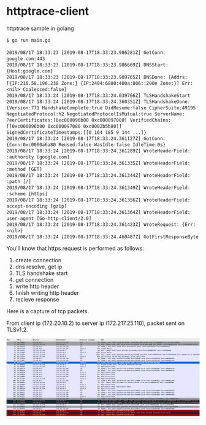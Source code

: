 # httptrace-client

httptrace sample in golang

```
$ go run main.go

2019/08/17 18:33:23 [2019-08-17T18:33:23.986281Z] GetConn: google.com:443
2019/08/17 18:33:23 [2019-08-17T18:33:23.986669Z] DNSStart: {Host:google.com}
2019/08/17 18:33:23 [2019-08-17T18:33:23.989765Z] DNSDone: {Addrs:[{IP:216.58.196.238 Zone:} {IP:2404:6800:400a:806::200e Zone:}] Err:<nil> Coalesced:false}
2019/08/17 18:33:24 [2019-08-17T18:33:24.039766Z] TLSHandshakeStart
2019/08/17 18:33:24 [2019-08-17T18:33:24.360351Z] TLSHandshakeDone: {Version:771 HandshakeComplete:true DidResume:false CipherSuite:49195 NegotiatedProtocol:h2 NegotiatedProtocolIsMutual:true ServerName: PeerCertificates:[0xc000096b00 0xc000097080] VerifiedChains:[[0xc000096b00 0xc000097080 0xc0002b5b80]] SignedCertificateTimestamps:[[0 164 185 9 144 ...]}
2019/08/17 18:33:24 [2019-08-17T18:33:24.361127Z] GotConn: {Conn:0xc0000a6a80 Reused:false WasIdle:false IdleTime:0s}
2019/08/17 18:33:24 [2019-08-17T18:33:24.361289Z] WroteHeaderField: :authority [google.com]
2019/08/17 18:33:24 [2019-08-17T18:33:24.361335Z] WroteHeaderField: :method [GET]
2019/08/17 18:33:24 [2019-08-17T18:33:24.361344Z] WroteHeaderField: :path [/]
2019/08/17 18:33:24 [2019-08-17T18:33:24.361349Z] WroteHeaderField: :scheme [https]
2019/08/17 18:33:24 [2019-08-17T18:33:24.361356Z] WroteHeaderField: accept-encoding [gzip]
2019/08/17 18:33:24 [2019-08-17T18:33:24.361364Z] WroteHeaderField: user-agent [Go-http-client/2.0]
2019/08/17 18:33:24 [2019-08-17T18:33:24.361423Z] WroteRequest: {Err:<nil>}
2019/08/17 18:33:24 [2019-08-17T18:33:24.460487Z] GotFirstResponseByte
```

You'll know that https request is performed as follows:

1. create connection
1. dns resolve, get ip
1. TLS handshake start
1. get connection
1. write http header
1. finish writing http header
1. recieve response

Here is a capture of tcp packets.

From client ip (172.20.10.2) to server ip (172.217.25.110), packet sent on TLSv1.2.

![](./tcp.png)

